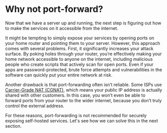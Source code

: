# Why not port-forward?
Now that we have a server up and running, the next step is figuring out how to make the services on it accessible from the internet. 

It might be tempting to simply expose your services by opening ports on your home router and pointing them to your server. However, this approach comes with several problems. First, it significantly increases your attack surface. By poking holes through your router, you’re effectively making your home network accessible to anyone on the internet, including malicious people who create scripts that actively scan for open ports. Even if your apps are password-protected, brute force attempts and vulnerabilities in the software can quickly put your entire network at risk.

Another drawback is that port-forwarding often isn’t reliable. Some ISPs use [Carrier-Grade NAT (CGNAT)](https://en.wikipedia.org/wiki/Carrier-grade_NAT), which means your public IP address is actually shared with other customers. In this case, you won’t even be able to forward ports from your router to the wider internet, because you don’t truly control the external address.

For these reasons, port-forwarding is not recommended for securely exposing self-hosted services. Let's see how we can solve this in the next section.
